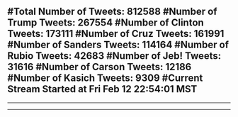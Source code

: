 #Total Number of Tweets: 812588 
#Number of Trump Tweets: 267554
#Number of Clinton Tweets: 173111
#Number of Cruz Tweets: 161991
#Number of Sanders Tweets: 114164
#Number of Rubio Tweets: 42683
#Number of Jeb! Tweets: 31616
#Number of Carson Tweets: 12186
#Number of Kasich Tweets: 9309
#Current Stream Started at Fri Feb 12 22:54:01 MST
---
---
---

